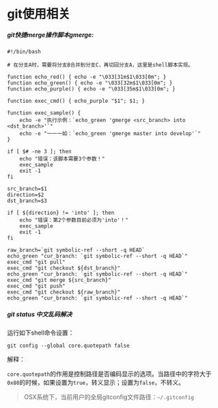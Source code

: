 # git使用相关

##### git快捷merge操作脚本gmerge:
```shell
#!/bin/bash

# 在分支A时，需要将分支B合并到分支C，再切回分支A，这里是shell脚本实现。

function echo_red() { echo -e "\033[31m$1\033[0m"; }
function echo_green() { echo -e "\033[32m$1\033[0m"; }
function echo_purple() { echo -e "\033[35m$1\033[0m"; }

function exec_cmd() { echo_purple "$1"; $1; }

function exec_sample() {
    echo -e "执行示例：`echo_green 'gmerge <src_branch> into <dst_branch>'`"
    echo -e "一一一如：`echo_green 'gmerge master into develop'`"
}

if [ $# -ne 3 ]; then
    echo "错误：该脚本需要3个参数！"
    exec_sample
    exit -1
fi

src_branch=$1
direction=$2
dst_branch=$3

if [ ${direction} != 'into' ]; then
    echo "错误：第2个参数目前必须为'into'！"
    exec_sample
    exit -1
fi

raw_branch=`git symbolic-ref --short -q HEAD`
echo_green "cur_branch: `git symbolic-ref --short -q HEAD`"
exec_cmd "git pull"
exec_cmd "git checkout ${dst_branch}"
echo_green "cur_branch: `git symbolic-ref --short -q HEAD`"
exec_cmd "git merge ${src_branch}"
exec_cmd "git push"
exec_cmd "git checkout ${raw_branch}"
echo_green "cur_branch: `git symbolic-ref --short -q HEAD`"
```

##### git status 中文乱码解决
运行如下shell命令设置：
```shell
git config --global core.quotepath false
```
解释：

`core.quotepath`的作用是控制路径是否编码显示的选项。当路径中的字符大于`0x80`的时候，如果设置为`true`，转义显示；设置为`false`，不转义。

> OSX系统下，当前用户的全局gitconfig文件路径：`~/.gitconfig`
